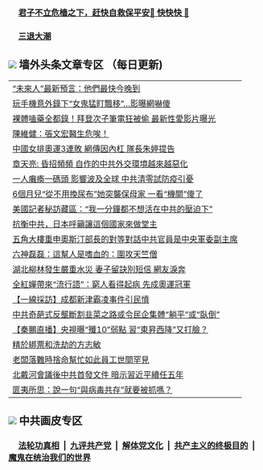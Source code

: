
 ### &nbsp;&nbsp;&nbsp;&nbsp; [君子不立危樯之下，赶快自救保平安🍎 快快快 📩](https://github.com/pwgy/td/blob/master/README.md)

 ### &nbsp;&nbsp;&nbsp;&nbsp; [三退大潮](https://cdn.cgei.work/?key=wjsottsjpndjwfkg&pin=65881581&ag=ogQuit&from=pw2) 

## <img src="https://img.icons8.com/cute-clipart/2x/circled-right.png"> 墙外头条文章专区 （每日更新)

<Table>
<tr><td colspan="2" align="left"><a href="https://cdn.cgei.work/?ag=c1482544&key=wjsottsjpndjwfkg&from=pw2">“未來人”最新預言：他們最快今晚到
</a></td></tr>
<tr><td colspan="2" align="left"><a href="https://cdn.cgei.work/?ag=c1482554&key=wjsottsjpndjwfkg&from=pw2">玩手機意外錄下“女鬼猛盯飄移”…影曝網嚇傻
</a></td></tr>
<tr><td colspan="2" align="left"><a href="https://cdn.cgei.work/?ag=c1482563&key=wjsottsjpndjwfkg&from=pw2">裸體嗑藥全都錄！拜登次子筆電狂被偷 最新性愛影片曝光
</a></td></tr>
<tr><td colspan="2" align="left"><a href="https://cdn.cgei.work/?ag=c1482558&key=wjsottsjpndjwfkg&from=pw2">陳維健：張文宏醫生危唉！
</a></td></tr>
<tr><td colspan="2" align="left"><a href="https://cdn.cgei.work/?ag=c1482445&key=wjsottsjpndjwfkg&from=pw2">中國女排奧運3連敗 網傳因內杠 隊長朱婷提告
</a></td></tr>
<tr><td colspan="2" align="left"><a href="https://cdn.cgei.work/?ag=c1482561&key=wjsottsjpndjwfkg&from=pw2">章天亮: 昏招頻頻 自作的中共外交環境越來越惡化
</a></td></tr>
<tr><td colspan="2" align="left"><a href="https://cdn.cgei.work/?ag=c1482565&key=wjsottsjpndjwfkg&from=pw2">一人癱瘓一碼頭 影響波及全球  中共清零試防疫引憂
</a></td></tr>
<tr><td colspan="2" align="left"><a href="https://cdn.cgei.work/?ag=c1482540&key=wjsottsjpndjwfkg&from=pw2">6個月兒“從不用換尿布”她突襲保母家 一看“機關”傻了
</a></td></tr>
<tr><td colspan="2" align="left"><a href="https://cdn.cgei.work/?ag=c1482569&key=wjsottsjpndjwfkg&from=pw2">美國記者秘訪藏區：“我一分鐘都不想活在中共的壓迫下”
</a></td></tr>
<tr><td colspan="2" align="left"><a href="https://cdn.cgei.work/?ag=c1482549&key=wjsottsjpndjwfkg&from=pw2">抗衡中共，日本呼籲讓這個國家來做堂主
</a></td></tr>
<tr><td colspan="2" align="left"><a href="https://cdn.cgei.work/?ag=c1482468&key=wjsottsjpndjwfkg&from=pw2">五角大樓重申奧斯汀部長的對等對話中共官員是中央軍委副主席
</a></td></tr>
<tr><td colspan="2" align="left"><a href="https://cdn.cgei.work/?ag=c1482564&key=wjsottsjpndjwfkg&from=pw2">六神磊磊：這幫人是嗜血的：圍攻天竺僧
</a></td></tr>
<tr><td colspan="2" align="left"><a href="https://cdn.cgei.work/?ag=c1482550&key=wjsottsjpndjwfkg&from=pw2">湖北柳林發生嚴重水災 妻子留訣別短信 網友淚奔
</a></td></tr>
<tr><td colspan="2" align="left"><a href="https://cdn.cgei.work/?ag=c1482557&key=wjsottsjpndjwfkg&from=pw2">全紅嬋帶來“流行語”：窮人看得起病 先成奧運冠軍
</a></td></tr>
<tr><td colspan="2" align="left"><a href="https://cdn.cgei.work/?ag=c1482567&key=wjsottsjpndjwfkg&from=pw2">【一線採訪】成都新津霸凌事件引民憤
</a></td></tr>
<tr><td colspan="2" align="left"><a href="https://cdn.cgei.work/?ag=c1482459&key=wjsottsjpndjwfkg&from=pw2">中共奇葩式反壟斷割韭菜之路或令民企集體“躺平”或“臥倒”
</a></td></tr>
<tr><td colspan="2" align="left"><a href="https://cdn.cgei.work/?ag=c1482572&key=wjsottsjpndjwfkg&from=pw2">【秦鵬直播】央視曝“殲10”弱點 習“東昇西降”又打臉？
</a></td></tr>
<tr><td colspan="2" align="left"><a href="https://cdn.cgei.work/?ag=c1482573&key=wjsottsjpndjwfkg&from=pw2">精於綁票和洗劫的方志敏
</a></td></tr>
<tr><td colspan="2" align="left"><a href="https://cdn.cgei.work/?ag=c1482568&key=wjsottsjpndjwfkg&from=pw2">老闆落難時捨命幫忙如此員工世間罕見
</a></td></tr>
<tr><td colspan="2" align="left"><a href="https://cdn.cgei.work/?ag=c1482555&key=wjsottsjpndjwfkg&from=pw2">北戴河會議後中共首發文件 暗示習近平續任五年
</a></td></tr>
<tr><td colspan="2" align="left"><a href="https://cdn.cgei.work/?ag=c1482560&key=wjsottsjpndjwfkg&from=pw2">匪夷所思：說一句“與病毒共存”就要被抓嗎？
</a></td></tr>
 </Table>

 ## <img src="https://img.icons8.com/cute-clipart/2x/circled-right.png"> 中共画皮专区
 ### &nbsp;&nbsp;&nbsp;&nbsp; [法轮功真相](https://github.com/begood0513/basic/blob/master/README.md) &nbsp;|&nbsp; [九评共产党](https://github.com/begood0513/9ping.md/blob/master/README.md) &nbsp;|&nbsp; [解体党文化](https://github.com/begood0513/jtdwh.md/blob/master/README.md)   &nbsp;|&nbsp; [共产主义的终极目的](https://github.com/begood0513/gczydzjmd.md/blob/master/README.md) &nbsp;|&nbsp; [魔鬼在统治我们的世界](https://github.com/begood0513/gczydzjmd.md/blob/master/README.md) 
